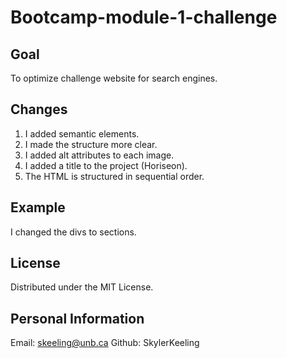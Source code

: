 # Bootcamp-module-1-challenge

## Goal 

To optimize challenge website for search engines.

## Changes

1. I added semantic elements.
2. I made the structure more clear.
3. I added alt attributes to each image. 
4. I added a title to the project (Horiseon). 
5. The HTML is structured in sequential order. 

## Example

I changed the divs to sections.


## License

Distributed under the MIT License.

## Personal Information 

Email: skeeling@unb.ca
Github: SkylerKeeling 
